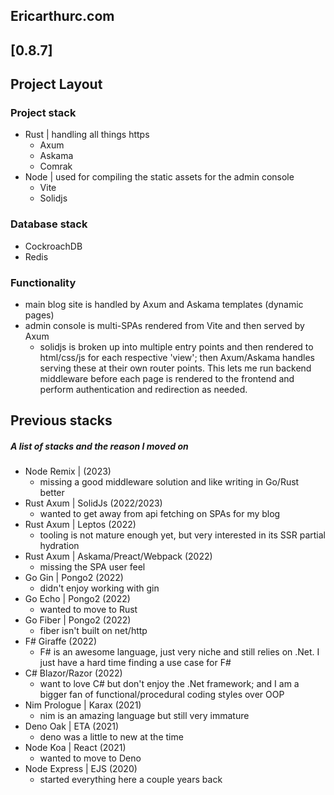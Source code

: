 ## Ericarthurc.com

## [0.8.7]

## Project Layout

### Project stack

- Rust | handling all things https
  - Axum
  - Askama
  - Comrak
- Node | used for compiling the static assets for the admin console
  - Vite
  - Solidjs

### Database stack

- CockroachDB
- Redis

### Functionality

- main blog site is handled by Axum and Askama templates (dynamic pages)
- admin console is multi-SPAs rendered from Vite and then served by Axum
  - solidjs is broken up into multiple entry points and then rendered to html/css/js for each respective 'view'; then Axum/Askama handles serving these at their own router points. This lets me run backend middleware before each page is rendered to the frontend and perform authentication and redirection as needed.

## Previous stacks

##### A list of stacks and the reason I moved on

- Node Remix | (2023)
  - missing a good middleware solution and like writing in Go/Rust better
- Rust Axum | SolidJs (2022/2023)
  - wanted to get away from api fetching on SPAs for my blog
- Rust Axum | Leptos (2022)
  - tooling is not mature enough yet, but very interested in its SSR partial hydration
- Rust Axum | Askama/Preact/Webpack (2022)
  - missing the SPA user feel
- Go Gin | Pongo2 (2022)
  - didn't enjoy working with gin
- Go Echo | Pongo2 (2022)
  - wanted to move to Rust
- Go Fiber | Pongo2 (2022)
  - fiber isn't built on net/http
- F# Giraffe (2022)
  - F# is an awesome language, just very niche and still relies on .Net. I just have a hard time finding a use case for F#
- C# Blazor/Razor (2022)
  - want to love C# but don't enjoy the .Net framework; and I am a bigger fan of functional/procedural coding styles over OOP
- Nim Prologue | Karax (2021)
  - nim is an amazing language but still very immature
- Deno Oak | ETA (2021)
  - deno was a little to new at the time
- Node Koa | React (2021)
  - wanted to move to Deno
- Node Express | EJS (2020)
  - started everything here a couple years back

